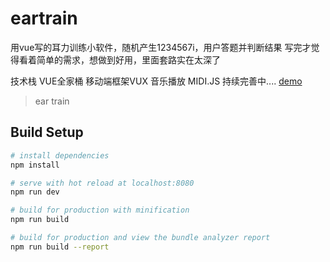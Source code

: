 # eartrain
用vue写的耳力训练小软件，随机产生1234567i，用户答题并判断结果
写完才觉得看着简单的需求，想做到好用，里面套路实在太深了

技术栈 VUE全家桶  移动端框架VUX 音乐播放  MIDI.JS
持续完善中....
[demo](http://eartrain.mylo2o.net "请在移动端观看")  

> ear train

## Build Setup

``` bash
# install dependencies
npm install

# serve with hot reload at localhost:8080
npm run dev

# build for production with minification
npm run build

# build for production and view the bundle analyzer report
npm run build --report
```


